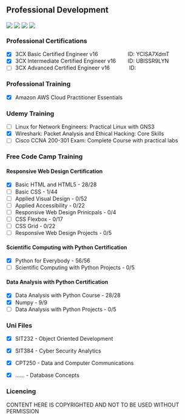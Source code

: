 ## Professional Development

<!-- Repo Stats -->
<img align="center" src="https://img.shields.io/github/commit-activity/m/CrashOverrideProductions/ProfessionalDevelopment"> <img align="center" src="https://img.shields.io/github/last-commit/CrashOverrideProductions/ProfessionalDevelopment"> <img align="center" src="https://img.shields.io/github/languages/code-size/CrashOverrideProductions/ProfessionalDevelopment"> <img align="center" src="https://img.shields.io/github/directory-file-count/CrashOverrideProductions/ProfessionalDevelopment">

### Professional Certifications
- [X] 3CX Basic Certified Engineer v16 &nbsp;&nbsp;&nbsp;&nbsp;&nbsp;&nbsp;&nbsp;&nbsp;&nbsp;&nbsp;&nbsp;&nbsp;&nbsp;&nbsp;&nbsp;&nbsp;&nbsp;&nbsp; ID: YCISA7XdmT
- [X] 3CX Intermediate Certified Engineer v16 &nbsp;&nbsp;&nbsp;&nbsp;&nbsp;&nbsp; ID: UBlSSR9LYN 
- [ ] 3CX Advanced Certified Engineer v16 &nbsp;&nbsp;&nbsp;&nbsp;&nbsp;&nbsp;&nbsp;&nbsp;&nbsp;&nbsp;&nbsp; ID:  

<!-- Professional Training without Certifications -->
### Professional Training
- [X] Amazon AWS Cloud Practitioner Essentials


<!-- Other Training -->
### Udemy Training
- [ ] Linux for Network Engineers: Practical Linux with GNS3
- [X] Wireshark: Packet Analysis and Ethical Hacking: Core Skills
- [ ] Cisco CCNA 200-301 Exam: Complete Course with practical labs

### Free Code Camp Training
#### Responsive Web Design Certification
- [X] Basic HTML and HTML5 - 28/28
- [ ] Basic CSS - 1/44
- [ ] Applied Visual Design - 0/52
- [ ] Applied Accessibility - 0/22
- [ ] Responsive Web Design Prinicpals - 0/4
- [ ] CSS Flexbox - 0/17
- [ ] CSS Grid - 0/22
- [ ] Responsive Web Design Projects - 0/5

#### Scientific Computing with Python Certification
- [X] Python for Everybody - 56/56
- [ ] Scientific Computing with Python Projects - 0/5

#### Data Analysis with Python Certification
- [X] Data Analysis with Python Course - 28/28
- [X] Numpy - 9/9
- [ ] Data Analysis with Python Projects - 0/5

<!-- Deakin Unit List -->
### Uni Files
- [X] SIT232 - Object Oriented Development
- [X] SIT384 - Cyber Security Analytics
- [X] CPT250 - Data and Computer Communications
- [X] ...... - Database Concepts


<!-- Licencing Always at the Bottom -->
### Licencing 

CONTENT HERE IS COPYRIGHTED AND NOT TO BE USED WITHOUT PERMISSION
